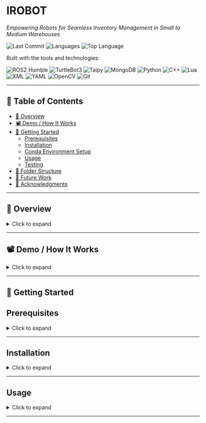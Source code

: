 # IROBOT

*Empowering Robots for Seamless Inventory Management in Small to Medium Warehouses*

![Last Commit](https://img.shields.io/github/last-commit/Faheemibrahim/IRobot)
![Languages](https://img.shields.io/github/languages/count/Faheemibrahim/IRobot)
![Top Language](https://img.shields.io/github/languages/top/Faheemibrahim/IRobot)

Built with the tools and technologies:

![ROS2 Humble](https://img.shields.io/badge/ROS2-Humble-blue)
![TurtleBot3](https://img.shields.io/badge/TurtleBot3-WafflePi-lightgreen)
![Taipy](https://img.shields.io/badge/-Taipy-purple)
![MongoDB](https://img.shields.io/badge/-MongoDB-green)
![Python](https://img.shields.io/badge/-Python-blue)
![C++](https://img.shields.io/badge/-C++-00599C)
![Lua](https://img.shields.io/badge/-Lua-000080)
![XML](https://img.shields.io/badge/-XML-orange)
![YAML](https://img.shields.io/badge/-YAML-red)
![OpenCV](https://img.shields.io/badge/-OpenCV-black)
![Git](https://img.shields.io/badge/-Git-orange)

---

## 📑 Table of Contents

- [📌 Overview](#-overview)
- [📽️ Demo / How It Works](#-demo--how-it-works)
- [🚀 Getting Started](#getting-started)
  - [Prerequisites](#-prerequisites)
  - [Installation](#-installation)
  - [Conda Environment Setup](#-conda-environment-setup)
  - [Usage](#usage)
  - [Testing](#testing)
- [📁 Folder Structure](#folder-structure)
- [🔮 Future Work](#future-work)
- [🙏 Acknowledgments](#acknowledgments)

---

## 📌 Overview

<details>
<summary>Click to expand</summary>

**IROBOT** is an autonomous warehouse inventory management system developed as part of a final year project at Heriot-Watt University. Designed for small to medium-sized warehouse environments, the system uses a ROS 2-powered TurtleBot3 Waffle Pi to autonomously navigate, scan, and monitor inventory shelves.

The robot identifies items using AprilTags, detects missing or unknown items, and updates this data in real-time to a user-friendly web interface built with Taipy. The system integrates key robotics and data technologies such as SLAM for mapping, Nav2 for navigation, MongoDB for inventory storage, and OpenCV for perception tasks.

🎓 University: Heriot-Watt University  
👨‍🏫 Supervisor: Dr. Nidhal Abdulaziz  
👨‍💻 Student: Mohammed Ibrahim

</details>

---

## 📽️ Demo / How It Works

<details>
<summary>Click to expand</summary>

### 🔹 Test Case 1 – Identifying 9 Known Items
[![Test Case 1](https://img.youtube.com/vi/vr4dMc1UE1U/0.jpg)](https://youtu.be/vr4dMc1UE1U?si=JOIPj0qWZc1x-HAi)

- Demonstrates scanning a fully stocked shelf with 9 known items.
- Verifies AprilTag detection and inventory logging.

### 🔹 Test Case 2 – Handling 2 Missing Items, 4 Unknowns, and 3 Known Items
[![Test Case 2](https://img.youtube.com/vi/_uMRsMMcNog/0.jpg)](https://youtu.be/_uMRsMMcNog?si=caOtP-Oy-F5uPxns)

- Detects shelf with mixed inventory (known, unknown, and missing items).
- Robot receives command via the Taipy Web UI and moves to the target shelf.
- Demonstrates full integration of navigation, detection, and web control.

</details>

---

## 🚀 Getting Started

## Prerequisites

<details>
<summary>Click to expand</summary>

| Component              | Specification                      |
|------------------------|------------------------------------|
| Robot Base             | TurtleBot3 Waffle Pi               |
| Processor              | Raspberry Pi 4 (4GB+ recommended)  |
| Camera                 | Raspberry Pi Camera Module v2      |
| LiDAR                  | RPLIDAR C1 or compatible           |
| Storage                | 64GB Class 10 microSD Card         |

</details>

---

## Installation

<details>
<summary>Click to expand</summary>

#### 📦 On Raspberry Pi (Robot Side)

1. **Flash Ubuntu Server to SD Card**  
   - Use [Raspberry Pi Imager](https://www.raspberrypi.com/software/)  
   - Select **Ubuntu 22.04 Server** and enable SSH in advanced options.

2. **Install ROS 2 Humble (Minimal)**  
   - Follow the [ROS 2 Humble Installation Guide](https://docs.ros.org/en/humble/Installation/Ubuntu-Install-Debians.html)
     
   ```bash
   sudo apt update && sudo apt upgrade -y
   sudo apt install -y ros-humble-ros-base
   ```
     
3. **Set Up ROS 2 Workspace**
   
   ```bash
   mkdir -p ~/ros2_ws/src
   cd ~/ros2_ws
   colcon build
   source install/setup.bash
   ```

5. **Clone Required Packages**
   - RPLIDAR: [ros2 branch](https://github.com/Slamtec/rplidar_ros/tree/ros2)
   - TurtleBot3: [humble branch](https://github.com/ROBOTIS-GIT/turtlebot3/tree/humble)
   
   ```bash
   cd ~/ros2_ws/src
   git clone -b ros2 --single-branch https://github.com/Slamtec/rplidar_ros.git
   git clone -b humble --single-branch https://github.com/ROBOTIS-GIT/turtlebot3.git
   ```

 6. **Build and Source**
    
      ```bash
      cd ~/ros2_ws
      colcon build
      source install/setup.bash
      ```
---

#### 💻 On Laptop (Navigation/Control Side)

1. **Install ROS 2 Humble (Desktop Full)**
   
   ```bash
   sudo apt update
   sudo apt install ros-humble-desktop
   ```

3. **Set Up IROBOT Workspace**
   
   ```bash
   mkdir -p ~/irobot_ws/src
   cd ~/irobot_ws
   colcon build
   source install/setup.bash
   ```

5. **Clone Required Packages**
   
   - TurtleBot3: [humble branch](https://github.com/ROBOTIS-GIT/turtlebot3/tree/humble)
   - IRobot: [main branch](https://github.com/Faheemibrahim/IRobot.git)

7. **Packages to install**

   Install Navigation2 (Nav2)
   ```bash
   sudo apt install ros-humble-navigation2
   sudo apt install ros-humble-nav2-bringup
   ```
   
   Install OpenCV Bridge
   
   ```bash
   sudo apt install -y ros-humble-cv-bridge ros-humble-image-transport
   ```

 8. **Build and Source**
    
     ```bash
     colcon build
     source install/setup.bash
     ```

 9. Conda Environment Setup

    Create a Python environment for AprilTag detection and image processing:
  
    ```bash
    conda create -n irobot_env python=3.10
    conda activate irobot_env
    conda install -c conda-forge pupil-apriltags opencv
    ```

> **Note:** This is used by perception subprocess script

</details>

---

## Usage

<details>
<summary>Click to expand</summary>
1. **Modify Robot Files**
ssh into the pi 





</details>

---

